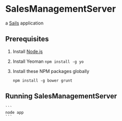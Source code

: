 # SalesManagementServer

a [Sails](http://sailsjs.org) application

## Prerequisites

1. Install [Node.js](http://nodejs.org)

2. Install Yeoman `npm install -g yo`

3. Install these NPM packages globally

    ```
    npm install -g bower grunt
    ```

## Running SalesManagementServer

    ```
    node app
    ```
